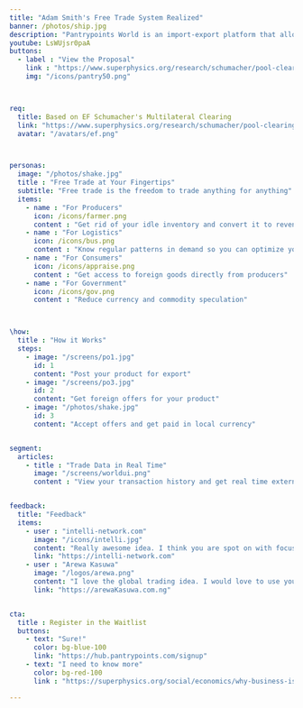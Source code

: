 ```yaml
---
title: "Adam Smith's Free Trade System Realized"
banner: /photos/ship.jpg
description: "Pantrypoints World is an import-export platform that allows local currency or barter"
youtube: LsWUjsr0paA
buttons:
  - label : "View the Proposal"
    link : "https://www.superphysics.org/research/schumacher/pool-clearing/part-1"
    img: "/icons/pantry50.png"



req:
  title: Based on EF Schumacher's Multilateral Clearing
  link: "https://www.superphysics.org/research/schumacher/pool-clearing/part-1"
  avatar: "/avatars/ef.png"



personas:
  image: "/photos/shake.jpg"  
  title : "Free Trade at Your Fingertips"
  subtitle: "Free trade is the freedom to trade anything for anything"
  items:
    - name : "For Producers"
      icon: /icons/farmer.png
      content : "Get rid of your idle inventory and convert it to revenue"
    - name : "For Logistics"
      icon: /icons/bus.png
      content : "Know regular patterns in demand so you can optimize your costs"      
    - name : "For Consumers"
      icon: /icons/appraise.png
      content : "Get access to foreign goods directly from producers"
    - name : "For Government"
      icon: /icons/gov.png
      content : "Reduce currency and commodity speculation"



\how:
  title : "How it Works"
  steps:
    - image: "/screens/po1.jpg"
      id: 1
      content: "Post your product for export"
    - image: "/screens/po3.jpg"
      id: 2
      content: "Get foreign offers for your product"
    - image: "/photos/shake.jpg"
      id: 3
      content: "Accept offers and get paid in local currency"


segment:
  articles:
    - title : "Trade Data in Real Time"
      image: "/screens/worldui.png"
      content : "View your transaction history and get real time external trade data via Pantrylitics"


feedback:
  title: "Feedback"
  items:
    - user : "intelli-network.com"
      image: "/icons/intelli.jpg"
      content: "Really awesome idea. I think you are spot on with focusing on the supply chain issues we just witnessed during the COVID crisis"
      link: "https://intelli-network.com"
    - user : "Arewa Kasuwa"
      image: "/logos/arewa.png"
      content: "I love the global trading idea. I would love to use your platform if it works well for Africans" 
      link: "https://arewaKasuwa.com.ng"


cta:
  title : Register in the Waitlist
  buttons:
    - text: "Sure!"
      color: bg-blue-100
      link: "https://hub.pantrypoints.com/signup"
    - text: "I need to know more"
      color: bg-red-100    
      link : "https://superphysics.org/social/economics/why-business-is-immoral"  

---
```

